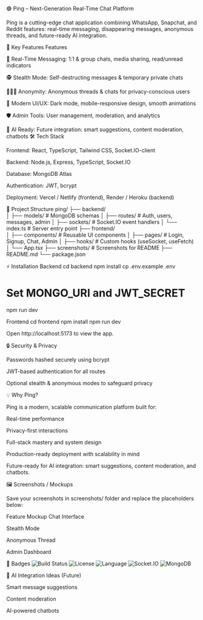 🟢 Ping – Next-Generation Real-Time Chat Platform

Ping is a cutting-edge chat application combining WhatsApp, Snapchat, and Reddit features: real-time messaging, disappearing messages, anonymous threads, and future-ready AI integration.

🌟 Key Features
Features

💬 Real-Time Messaging: 1:1 & group chats, media sharing, read/unread indicators

🕵️ Stealth Mode: Self-destructing messages & temporary private chats

🧑‍🤝‍🧑 Anonymity: Anonymous threads & chats for privacy-conscious users

🎨 Modern UI/UX: Dark mode, mobile-responsive design, smooth animations

🛡️ Admin Tools: User management, moderation, and analytics

🤖 AI Ready: Future integration: smart suggestions, content moderation, chatbots
🛠 Tech Stack

Frontend: React, TypeScript, Tailwind CSS, Socket.IO-client

Backend: Node.js, Express, TypeScript, Socket.IO

Database: MongoDB Atlas

Authentication: JWT, bcrypt

Deployment: Vercel / Netlify (frontend), Render / Heroku (backend)

📂 Project Structure
ping/
├── backend/           
│   ├── models/        # MongoDB schemas
│   ├── routes/        # Auth, users, messages, admin
│   ├── sockets/       # Socket.IO event handlers
│   └── index.ts       # Server entry point
├── frontend/          
│   ├── components/    # Reusable UI components
│   ├── pages/         # Login, Signup, Chat, Admin
│   ├── hooks/         # Custom hooks (useSocket, useFetch)
│   └── App.tsx
├── screenshots/       # Screenshots for README
├── README.md
└── package.json


⚡ Installation
Backend
cd backend
npm install
cp .env.example .env
# Set MONGO_URI and JWT_SECRET
npm run dev

Frontend
cd frontend
npm install
npm run dev

Open http://localhost:5173
 to view the app.

 🔒 Security & Privacy

Passwords hashed securely using bcrypt

JWT-based authentication for all routes

Optional stealth & anonymous modes to safeguard privacy

💡 Why Ping?

Ping is a modern, scalable communication platform built for:

Real-time performance

Privacy-first interactions

Full-stack mastery and system design

Production-ready deployment with scalability in mind

Future-ready for AI integration: smart suggestions, content moderation, and chatbots.

🖼 Screenshots / Mockups

Save your screenshots in screenshots/ folder and replace the placeholders below:

Feature	Mockup
Chat Interface	

Stealth Mode	

Anonymous Thread	

Admin Dashboard


📌 Badges
![Build Status](https://img.shields.io/badge/build-passing-brightgreen)
![License](https://img.shields.io/badge/license-MIT-blue)
![Language](https://img.shields.io/badge/language-TypeScript-blueviolet)
![Socket.IO](https://img.shields.io/badge/Socket.IO-%23000000?style=for-the-badge&logo=socket.io&logoColor=white)
![MongoDB](https://img.shields.io/badge/MongoDB-%2347A248?style=for-the-badge&logo=mongodb&logoColor=white)

🤖 AI Integration Ideas (Future)

Smart message suggestions

Content moderation

AI-powered chatbots
